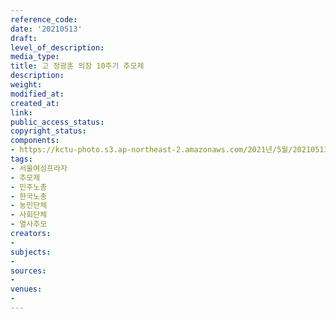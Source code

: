```yaml
---
reference_code: 
date: '20210513'
draft: 
level_of_description: 
media_type: 
title: 고 정광훈 의장 10주기 추모제
description: 
weight: 
modified_at: 
created_at: 
link: 
public_access_status: 
copyright_status: 
components:
- https://kctu-photo.s3.ap-northeast-2.amazonaws.com/2021년/5월/20210513-고+정광훈+의장+10주기+추모제_서울여성프라자_추모제_민주노총_한국노총_농민단체_사회단체_열사추모/_1DX0013.jpg
tags:
- 서울여성프라자
- 추모제
- 민주노총
- 한국노총
- 농민단체
- 사회단체
- 열사추모
creators:
- 
subjects:
- 
sources:
- 
venues:
- 
---
```


